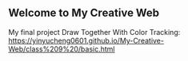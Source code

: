 ## Welcome to My Creative Web 

My final project Draw Together With Color Tracking: https://yinyucheng0601.github.io/My-Creative-Web/class%209%20/basic.html




